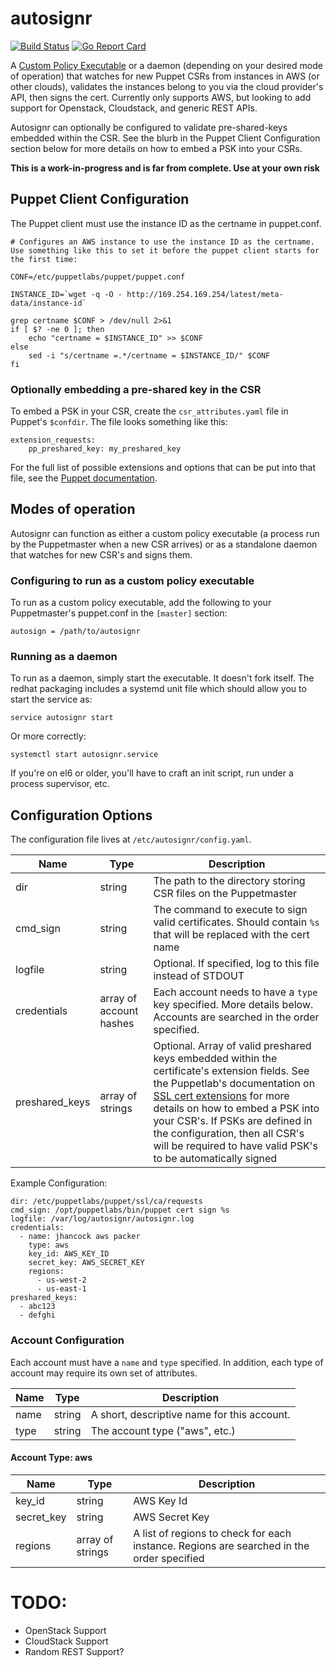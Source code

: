 # autosignr

[![Build Status](https://travis-ci.org/jasonhancock/autosignr.svg?branch=master)](https://travis-ci.org/jasonhancock/autosignr)
[![Go Report Card](https://goreportcard.com/badge/jasonhancock/autosignr)](https://goreportcard.com/report/jasonhancock/autosignr)

A [Custom Policy Executable](https://docs.puppetlabs.com/puppet/latest/reference/ssl_autosign.html#policy-based-autosigning) or a daemon (depending on your desired mode of operation) that watches for new Puppet CSRs from instances in AWS (or other clouds), validates the instances belong to you via the cloud provider's API, then signs the cert. Currently only supports AWS, but looking to add support for Openstack, Cloudstack, and generic REST APIs.

Autosignr can optionally be configured to validate pre-shared-keys embedded within the CSR. See the blurb in the Puppet Client Configuration section below for more details on how to embed a PSK into your CSRs.

**This is a work-in-progress and is far from complete. Use at your own risk**

## Puppet Client Configuration

The Puppet client must use the instance ID as the certname in puppet.conf.

```
# Configures an AWS instance to use the instance ID as the certname. Use something like this to set it before the puppet client starts for the first time:

CONF=/etc/puppetlabs/puppet/puppet.conf

INSTANCE_ID=`wget -q -O - http://169.254.169.254/latest/meta-data/instance-id`

grep certname $CONF > /dev/null 2>&1
if [ $? -ne 0 ]; then
    echo "certname = $INSTANCE_ID" >> $CONF
else
    sed -i "s/certname =.*/certname = $INSTANCE_ID/" $CONF
fi
```

### Optionally embedding a pre-shared key in the CSR

To embed a PSK in your CSR, create the `csr_attributes.yaml` file in Puppet's `$confdir`. The file looks something like this:

```
extension_requests:
    pp_preshared_key: my_preshared_key
```

For the full list of possible extensions and options that can be put into that file, see the [Puppet documentation](https://docs.puppetlabs.com/puppet/latest/reference/ssl_attributes_extensions.html).

## Modes of operation

Autosignr can function as either a custom policy executable (a process run by the Puppetmaster when a new CSR arrives) or as a standalone daemon that watches for new CSR's and signs them.

### Configuring to run as a custom policy executable

To run as a custom policy executable, add the following to your Puppetmaster's puppet.conf in the `[master]` section:

```
autosign = /path/to/autosignr
```

### Running as a daemon

To run as a daemon, simply start the executable. It doesn't fork itself. The redhat packaging includes a systemd unit file which should allow you to start the service as:

```
service autosignr start
```

Or more correctly:

```
systemctl start autosignr.service
```

If you're on el6 or older, you'll have to craft an init script, run under a process supervisor, etc.

## Configuration Options

The configuration file lives at `/etc/autosignr/config.yaml`.

| Name            | Type                    | Description |
| --------------- | ----------------------- | ----------- |
| dir             | string                  | The path to the directory storing CSR files on the Puppetmaster |
| cmd\_sign       | string                  | The command to execute to sign valid certificates. Should contain `%s` that will be replaced with the cert name |
| logfile         | string                  | Optional. If specified, log to this file instead of STDOUT |
| credentials     | array of account hashes | Each account needs to have a `type` key specified. More details below. Accounts are searched in the order specified. |
| preshared\_keys | array of strings        | Optional. Array of valid preshared keys embedded within the certificate's extension fields. See the Puppetlab's documentation on [SSL cert extensions](https://docs.puppetlabs.com/puppet/latest/reference/ssl_attributes_extensions.html) for more details on how to embed a PSK into your CSR's. If PSKs are defined in the configuration, then all CSR's will be required to have valid PSK's to be automatically signed |

Example Configuration:

```
dir: /etc/puppetlabs/puppet/ssl/ca/requests
cmd_sign: /opt/puppetlabs/bin/puppet cert sign %s
logfile: /var/log/autosignr/autosignr.log
credentials:
  - name: jhancock aws packer
    type: aws
    key_id: AWS_KEY_ID
    secret_key: AWS_SECRET_KEY
    regions:
      - us-west-2
      - us-east-1
preshared_keys:
  - abc123
  - defghi
```

### Account Configuration

Each account must have a `name` and `type` specified. In addition, each type of account may require its own set of attributes.

| Name | Type    | Description |
| ---- | ------- | ----------- |
| name | string  | A short, descriptive name for this account. |
| type | string  | The account type ("aws", etc.) |

#### Account Type: aws

| Name | Type    | Description |
| ---- | ------- | ----------- |
| key\_id     | string           | AWS Key Id |
| secret\_key | string           | AWS Secret Key |
| regions     | array of strings | A list of regions to check for each instance. Regions are searched in the order specified |


# TODO:
* OpenStack Support
* CloudStack Support
* Random REST Support?

